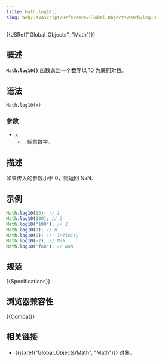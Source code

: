 ```yaml
---
title: Math.log10()
slug: Web/JavaScript/Reference/Global_Objects/Math/log10
---
```


{{JSRef("Global_Objects", "Math")}}

## 概述

**`Math.log10()`** 函数返回一个数字以 10 为底的对数。

## 语法

```plain
Math.log10(x)
```

### 参数

- `x`
  - : 任意数字。

## 描述

如果传入的参数小于 0，则返回 NaN.

## 示例

```js
Math.log10(10); // 1
Math.log10(100); // 2
Math.log10("100"); // 2
Math.log10(1); // 0
Math.log10(0); // -Infinity
Math.log10(-2); // NaN
Math.log10("foo"); // NaN
```

## 规范

{{Specifications}}

## 浏览器兼容性

{{Compat}}

## 相关链接

- {{jsxref("Global_Objects/Math", "Math")}} 对象。
